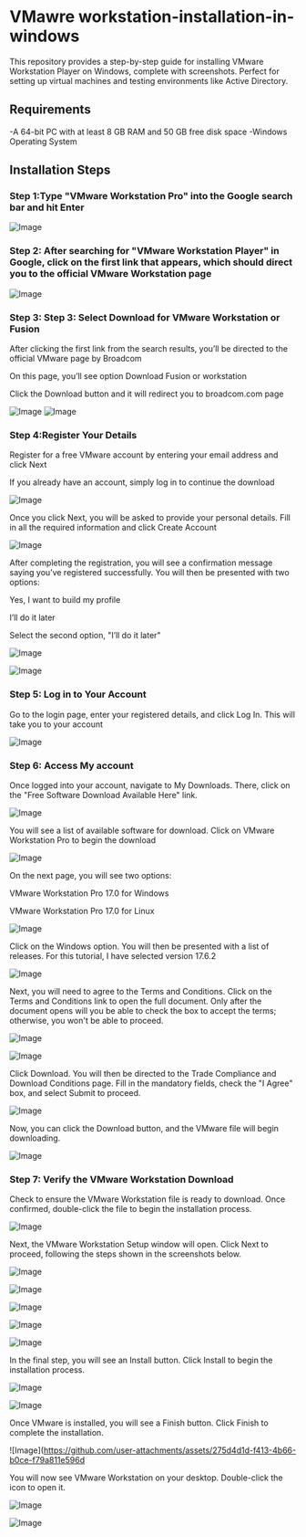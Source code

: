 # VMawre workstation-installation-in-windows

This repository provides a step-by-step guide for installing VMware Workstation Player on Windows, complete with screenshots. Perfect for setting up virtual machines and testing environments like Active Directory.

## Requirements

-A 64-bit PC with at least 8 GB RAM and 50 GB free disk space
-Windows Operating System

## Installation Steps

### Step 1:Type "VMware Workstation Pro" into the Google search bar and hit Enter

![Image](https://github.com/user-attachments/assets/5ebb6b73-2c87-43e7-8b2c-5db10887cf26)

### Step 2: After searching for "VMware Workstation Player" in Google, click on the first link that appears, which should direct you to the official VMware Workstation page

![Image](https://github.com/user-attachments/assets/ffc79dbb-55be-4f71-b401-1abc972ab0fd)

### Step 3: Step 3: Select Download for VMware Workstation or Fusion

After clicking the first link from the search results, you’ll be directed to the official VMware page by Broadcom

On this page, you’ll see option Download Fusion or workstation

Click the Download button and it will redirect you to broadcom.com page

![Image](https://github.com/user-attachments/assets/06c24fd4-913e-4c3e-981f-60df33221929)
![Image](https://github.com/user-attachments/assets/fb719679-f573-4f73-aca7-93b517d476ae)

### Step 4:Register Your Details

Register for a free VMware account by entering your email address and click Next

If you already have an account, simply log in to continue the download

![Image](https://github.com/user-attachments/assets/0777b682-42aa-45b3-9570-b40b9bda2bea)

Once you click Next, you will be asked to provide your personal details. Fill in all the required information and click Create Account

![Image](https://github.com/user-attachments/assets/c7a49439-5a93-46af-bb47-b5a74db8d298)

After completing the registration, you will see a confirmation message saying you’ve registered successfully. You will then be presented with two options:

Yes, I want to build my profile

I’ll do it later

Select the second option, "I’ll do it later"

![Image](https://github.com/user-attachments/assets/4bb34083-3fb5-436b-be2c-78287769d4f4)

![Image](https://github.com/user-attachments/assets/94f0fb01-744d-4797-8056-bdb071c6280a)

### Step 5: Log in to Your Account

Go to the login page, enter your registered details, and click Log In. This will take you to your account

![Image](https://github.com/user-attachments/assets/f5ae8867-597d-41fd-bf6e-721996bf2f5d)

### Step 6: Access My account

Once logged into your account, navigate to My Downloads. There, click on the "Free Software Download Available Here" link.

![Image](https://github.com/user-attachments/assets/1ec76d0c-8cd6-4be8-b9eb-c2a386acd849)

You will see a list of available software for download. Click on VMware Workstation Pro to begin the download

![Image](https://github.com/user-attachments/assets/997116ee-f118-409f-a3d0-568907f91a2b)

On the next page, you will see two options:

VMware Workstation Pro 17.0 for Windows

VMware Workstation Pro 17.0 for Linux

![Image](https://github.com/user-attachments/assets/96dbbd6d-0d75-43db-baf3-65c5fe300f4e)

Click on the Windows option. You will then be presented with a list of releases. For this tutorial, I have selected version 17.6.2

![Image](https://github.com/user-attachments/assets/c854aa71-fcdb-477b-9160-b8b47ecc52c6)


Next, you will need to agree to the Terms and Conditions. Click on the Terms and Conditions link to open the full document. Only after the document opens will you be able to check the box to accept the terms; otherwise, you won't be able to proceed.

![Image](https://github.com/user-attachments/assets/e84bcaef-70a6-4b92-902a-0db9690cb5dd)

![Image](https://github.com/user-attachments/assets/9bd799f5-925c-4bf5-9668-26e1f15fac79)

Click Download. You will then be directed to the Trade Compliance and Download Conditions page. Fill in the mandatory fields, check the "I Agree" box, and select Submit to proceed.

![Image](https://github.com/user-attachments/assets/9225b049-a6a1-4216-8e9f-d494e97d1bee)

Now, you can click the Download button, and the VMware file will begin downloading.

![Image](https://github.com/user-attachments/assets/1cbdc00f-8964-485a-9877-fd0481dadcc5)

### Step 7: Verify the VMware Workstation Download

Check to ensure the VMware Workstation file is ready to download. Once confirmed, double-click the file to begin the installation process.

![Image](https://github.com/user-attachments/assets/6e8da081-602d-485a-bbcc-bd49f3aac4df)

Next, the VMware Workstation Setup window will open. Click Next to proceed, following the steps shown in the screenshots below.

![Image](https://github.com/user-attachments/assets/c71fa779-df66-4904-bfbb-9629adb479fe)

![Image](https://github.com/user-attachments/assets/08cfac28-aa74-4851-b83e-e36a335d5bc9)

![Image](https://github.com/user-attachments/assets/8c6ec29c-430d-463e-952b-d48311594297)

![Image](https://github.com/user-attachments/assets/6c41a033-cf6c-4e5f-82d2-59c2d2b6d011)

![Image](https://github.com/user-attachments/assets/f9ab66eb-b07a-4fb3-9c4d-997d9ee06048)

In the final step, you will see an Install button. Click Install to begin the installation process.

![Image](https://github.com/user-attachments/assets/d7b8074d-2730-4ef9-8fc3-f685024532ad)

![Image](https://github.com/user-attachments/assets/5034201b-263e-4409-a4af-dbd2b4d65de7)

Once VMware is installed, you will see a Finish button. Click Finish to complete the installation.

![Image](https://github.com/user-attachments/assets/275d4d1d-f413-4b66-b0ce-f79a811e596d

You will now see VMware Workstation on your desktop. Double-click the icon to open it.

![Image](https://github.com/user-attachments/assets/ffba4b81-c81d-4db1-9223-053e5be5f9e4)

![Image](https://github.com/user-attachments/assets/0070638d-8d75-4920-96a5-37218af51a19)


